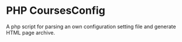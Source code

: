 # PHP CoursesConfig

A php script for parsing an own configuration setting file  and generate HTML page archive.
